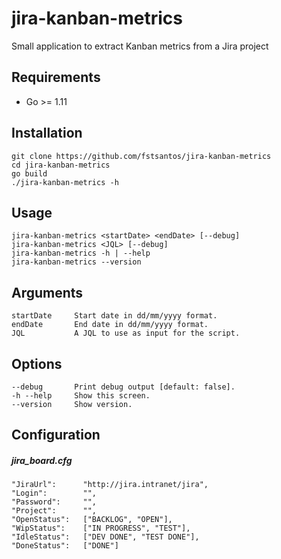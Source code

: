 # jira-kanban-metrics

Small application to extract Kanban metrics from a Jira project

## Requirements
* Go >= 1.11

## Installation
```
git clone https://github.com/fstsantos/jira-kanban-metrics
cd jira-kanban-metrics
go build
./jira-kanban-metrics -h
```


## Usage
```
jira-kanban-metrics <startDate> <endDate> [--debug]
jira-kanban-metrics <JQL> [--debug]
jira-kanban-metrics -h | --help
jira-kanban-metrics --version
```

## Arguments
```
startDate     Start date in dd/mm/yyyy format.
endDate       End date in dd/mm/yyyy format.
JQL           A JQL to use as input for the script.
```

## Options
```
--debug       Print debug output [default: false].
-h --help     Show this screen.
--version     Show version.
```

## Configuration

##### jira_board.cfg
```
"JiraUrl":      "http://jira.intranet/jira",
"Login":        "",
"Password":     "",
"Project":      "",
"OpenStatus":   ["BACKLOG", "OPEN"],
"WipStatus":    ["IN PROGRESS", "TEST"],
"IdleStatus":   ["DEV DONE", "TEST DONE"],
"DoneStatus":   ["DONE"]
```
